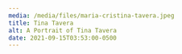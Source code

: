 ```yaml
---
media: /media/files/maria-cristina-tavera.jpeg
title: Tina Tavera
alt: A Portrait of Tina Tavera
date: 2021-09-15T03:53:00-0500
---
```

